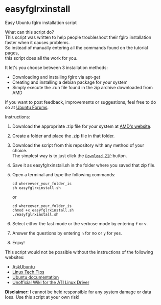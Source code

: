 easyfglrxinstall================Easy Ubuntu fglrx installation scriptWhat can this script do?  This script was written to help people troubleshoot their fglrx installation faster when it causes problems.  So instead of manually entering all the commands found on the tutorial pages,  this script does all the work for you.It let's you choose between 3 installation methods:- Downloading and installing fglrx via apt-get- Creating and installing a debian package for your system- Simply execute the .run file found in the zip archive downloaded from AMDIf you want to post feedback, improvements or suggestions, feel free to do so at [Ubuntu Forums](http://ubuntuforums.org/showthread.php?t=2174060).Instructions:1. Download the appropriate .zip file for your system at [AMD's website](http://support.amd.com/us/gpudownload/Pages/index.aspx).2. Create a folder and place the .zip file in that folder.3. Download the script from this repository with any method of your choice.     The simplest way is to just click the [`Download ZIP`](https://github.com/christianheinrichs/easyfglrxinstall/archive/master.zip) button.4. Save it as easyfglrxinstall.sh in the folder where you saved that zip file.5. Open a terminal and type the following commands:    ````    cd whereever_your_folder_is    sh easyfglrxinstall.sh    ````    or    ````    cd whereever_your_folder_is    chmod +x easyfglrxinstall.sh    ./easyfglrxinstall.sh    ````6. Select either the fast mode or the verbose mode by entering `f` or `v`.7. Answer the questions by entering `n` for no or `y` for yes.8. Enjoy!This script would not be possible without the instructions of the following websites:- [AskUbuntu](https://askubuntu.com)- [Linux Tech Tips](http://www.linuxtechtips.com/)- [Ubuntu documentation](https://help.ubuntu.com/)- [Unofficial Wiki for the ATI Linux Driver](http://wiki.cchtml.com/)**Disclaimer:** I cannot be held responsible for any system damage or data loss. Use this script at your own risk!